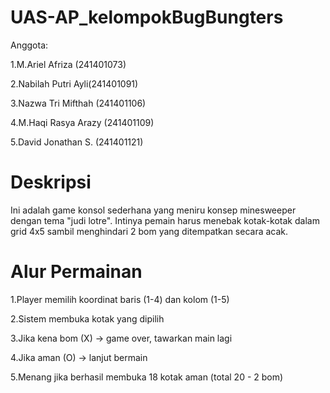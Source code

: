 # UAS-AP_kelompokBugBungters
Anggota:

1.M.Ariel Afriza (241401073)

2.Nabilah Putri Ayli(241401091)

3.Nazwa Tri Mifthah (241401106)

4.M.Haqi Rasya Arazy (241401109)

5.David Jonathan S. (241401121)


# Deskripsi
Ini adalah game konsol sederhana yang meniru konsep minesweeper dengan tema "judi lotre". Intinya pemain harus menebak kotak-kotak dalam grid 4x5 sambil menghindari 2 bom yang ditempatkan secara acak.

# Alur Permainan

1.Player memilih koordinat baris (1-4) dan kolom (1-5)

2.Sistem membuka kotak yang dipilih

3.Jika kena bom (X) → game over, tawarkan main lagi

4.Jika aman (O) → lanjut bermain

5.Menang jika berhasil membuka 18 kotak aman (total 20 - 2 bom)
